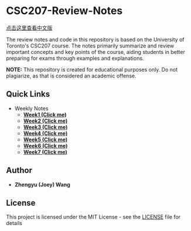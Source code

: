 # CSC207-Review-Notes

[点击这里查看中文版](./zh/README.md)

The review notes and code in this repository is based on the University of Toronto's CSC207 course. The notes primarily summarize and review important concepts and key points of the course, aiding students in better preparing for exams through examples and explanations.

**NOTE:** This repository is created for educational purposes only. Do not plagiarize, as that is considered an academic offense.

## Quick Links

+ Weekly Notes
  + **[Week1 (Click me)](./weekly-notes/week1.md)**
  + **[Week2 (Click me)](./weekly-notes/week2.md)**
  + **[Week3 (Click me)](./weekly-notes/week3.md)**
  + **[Week4 (Click me)](./weekly-notes/week4.md)**
  + **[Week5 (Click me)](./weekly-notes/week5.md)**
  + **[Week6 (Click me)](./weekly-notes/week6.md)**
  + **[Week7 (Click me)](./weekly-notes/week7.md)**

## Author

+ **Zhengyu (Joey) Wang**

## License

This project is licensed under the MIT License - see the [LICENSE](LICENSE) file for details


